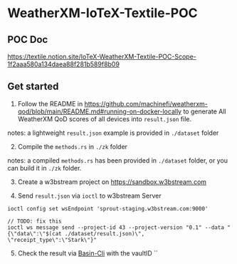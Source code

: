 # WeatherXM-IoTeX-Textile-POC

## POC Doc

https://textile.notion.site/IoTeX-WeatherXM-Textile-POC-Scope-1f2aaa580a134daea88f281b589f8b09

## Get started

1. Follow the README in https://github.com/machinefi/weatherxm-qod/blob/main/README.md#running-on-docker-locally to generate All WeatherXM QoD scores of all devices into `result.json` file.

notes: a lightweight `result.json` example is provided in `./dataset` folder

2. Compile the `methods.rs` in `./zk` folder

notes: a compiled `methods.rs` has been provided in `./dataset` folder, or you can build it in `./zk` folder.

3. Create a w3bstream project on https://sandbox.w3bstream.com

4. Send `result.json` via `ioctl` to w3bstream Server

```shell
ioctl config set wsEndpoint 'sprout-staging.w3bstream.com:9000'

// TODO: fix this
ioctl ws message send --project-id 43 --project-version "0.1" --data "{\"data\":\"$(cat ./dataset/result.json)\", \"receipt_type\":\"Stark\"}" 
```

5. Check the result via [Basin-Cli](https://github.com/tablelandnetwork/basin-cli/tree/main?tab=readme-ov-file#listing-events) with the vaultID ``